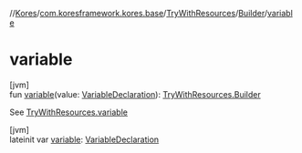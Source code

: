 //[Kores](../../../../index.md)/[com.koresframework.kores.base](../../index.md)/[TryWithResources](../index.md)/[Builder](index.md)/[variable](variable.md)

# variable

[jvm]\
fun [variable](variable.md)(value: [VariableDeclaration](../../-variable-declaration/index.md)): [TryWithResources.Builder](index.md)

See [TryWithResources.variable](../variable.md)

[jvm]\
lateinit var [variable](variable.md): [VariableDeclaration](../../-variable-declaration/index.md)
